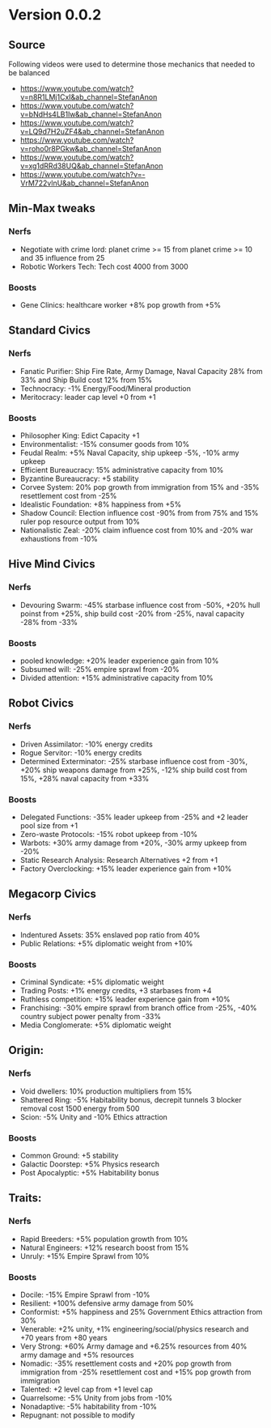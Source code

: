 # Version 0.0.2

## Source

Following videos were used to determine those mechanics that needed to be balanced

* https://www.youtube.com/watch?v=n8R1LMj1CxI&ab_channel=StefanAnon
* https://www.youtube.com/watch?v=bNdHs4LB1lw&ab_channel=StefanAnon
* https://www.youtube.com/watch?v=LQ9d7H2uZF4&ab_channel=StefanAnon
* https://www.youtube.com/watch?v=roho0r8PGkw&ab_channel=StefanAnon
* https://www.youtube.com/watch?v=xg1dRRd38UQ&ab_channel=StefanAnon
* https://www.youtube.com/watch?v=-VrM722vlnU&ab_channel=StefanAnon

## Min-Max tweaks

### Nerfs
 * Negotiate with crime lord: planet crime >= 15 from planet crime >= 10 and 35 influence from 25
 * Robotic Workers Tech: Tech cost 4000 from 3000
 
### Boosts
 * Gene Clinics: healthcare worker +8% pop growth from +5%

## Standard Civics

### Nerfs
 * Fanatic Purifier: Ship Fire Rate, Army Damage, Naval Capacity 28% from 33% and Ship Build cost 12% from 15%
 * Technocracy: -1% Energy/Food/Mineral production
 * Meritocracy: leader cap level +0 from +1

### Boosts
 * Philosopher King: Edict Capacity +1
 * Environmentalist: -15% consumer goods from 10%
 * Feudal Realm: +5% Naval Capacity, ship upkeep -5%, -10% army upkeep
 * Efficient Bureaucracy: 15% administrative capacity from 10%
 * Byzantine Bureaucracy: +5 stability
 * Corvee System: 20% pop growth from immigration from 15% and -35% resettlement cost from -25%
 * Idealistic Foundation: +8% happiness from +5%
 * Shadow Council: Election influence cost -90% from from 75% and 15% ruler pop resource output from 10%
 * Nationalistic Zeal: -20% claim influence cost from 10% and -20% war exhaustions from -10%

## Hive Mind Civics

### Nerfs
 * Devouring Swarm: -45% starbase influence cost from -50%, +20% hull poinst from +25%, ship build cost -20% from -25%, naval capacity -28% from -33%

### Boosts
 * pooled knowledge: +20% leader experience gain from 10%
 * Subsumed will: -25% empire sprawl from -20%
 * Divided attention: +15% administrative capacity from 10%

## Robot Civics

### Nerfs
 * Driven Assimilator: -10% energy credits
 * Rogue Servitor: -10% energy credits
 * Determined Exterminator: -25% starbase influence cost from -30%, +20% ship weapons damage from +25%, -12% ship build cost from 15%, +28% naval capacity from +33%

### Boosts
 * Delegated Functions: -35% leader upkeep from -25% and +2 leader pool size from +1
 * Zero-waste Protocols: -15% robot upkeep from -10%
 * Warbots: +30% army damage from +20%, -30% army upkeep from -20%
 * Static Research Analysis: Research Alternatives +2 from +1
 * Factory Overclocking: +15% leader experience gain from +10%

## Megacorp Civics

### Nerfs
 * Indentured Assets: 35% enslaved pop ratio from 40%
 * Public Relations: +5% diplomatic weight from +10%

### Boosts
 * Criminal Syndicate: +5% diplomatic weight
 * Trading Posts: +1% energy credits, +3 starbases from +4
 * Ruthless competition: +15% leader experience gain from +10%
 * Franchising: -30% empire sprawl from branch office from -25%, -40% country subject power penalty from -33%
 * Media Conglomerate: +5% diplomatic weight
 
## Origin:

### Nerfs
 * Void dwellers: 10% production multipliers from 15%
 * Shattered Ring: -5% Habitability bonus, decrepit tunnels 3 blocker removal cost 1500 energy from 500
 * Scion: -5% Unity and -10% Ethics attraction
 
### Boosts
 * Common Ground: +5 stability
 * Galactic Doorstep: +5% Physics research
 * Post Apocalyptic: +5% Habitability bonus
 
## Traits:

### Nerfs
 * Rapid Breeders: +5% population growth from 10%
 * Natural Engineers: +12% research boost from 15%
 * Unruly: +15% Empire Sprawl from 10%

### Boosts
 * Docile: -15% Empire Sprawl from -10%
 * Resilient: +100% defensive army damage from 50%
 * Conformist: +5% happiness and 25% Government Ethics attraction from 30%
 * Venerable: +2% unity, +1% engineering/social/physics research and +70 years from +80 years
 * Very Strong: +60% Army damage and +6.25% resources from 40% army damage and +5% resources
 * Nomadic: -35% resettlement costs and +20% pop growth from immigration from -25% resettlement cost and +15% pop growth from immigration
 * Talented: +2 level cap from +1 level cap
 * Quarrelsome: -5% Unity from jobs from -10%
 * Nonadaptive: -5% habitability from -10%
 * Repugnant: not possible to modify